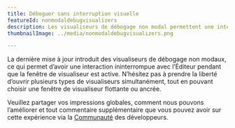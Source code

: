 ```yaml
---
title: Déboguer sans interruption visuelle
featureId: nonmodaldebugvisualizers
description: Les visualiseurs de débogage non modal permettent une interaction fluide et simultanée dans l’éditeur lors du débogage.
thumbnailImage: ../media/nonmodaldebugvisualizers.png

---
```



La dernière mise à jour introduit des visualiseurs de débogage non modaux, ce qui permet d’avoir une interaction ininterrompue avec l’Éditeur pendant que la fenêtre de visualiseur est active. N’hésitez pas à prendre la liberté d’ouvrir plusieurs types de visualiseurs simultanément, tout en pouvant choisir une fenêtre de visualiseur flottante ou ancrée.

Veuillez partager vos impressions globales, comment nous pouvons l’améliorer et tout commentaire supplémentaire que vous pouvez avoir sur cette expérience via la [Communauté](https://developercommunity.visualstudio.com/VisualStudio) des développeurs.


